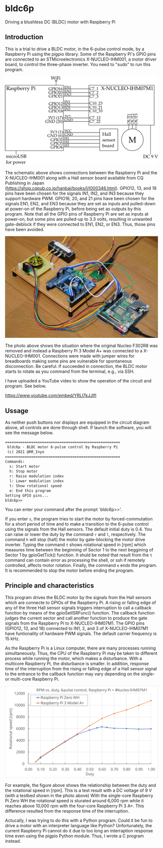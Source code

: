 # bldc6p
Driving a blushless DC (BLDC) motor with Raspberry Pi

## Introduction
This is a trial to drive a BLDC motor, in the 6-pulse control mode, by a Raspberry Pi using the pigpio library.
Some of the Raspberry Pi's GPIO pins are connected to an STMicroelectronics X-NUCLEO-IHM001, a motor driver board, to control the three-phase inverter.
You need to "sudo" to run this program.

<img src="RasPi_BLDC.svg" width=600>

The schematic above shows connections between the Raspberry Pi and the X-NUCLEO-IHM001 along with a Hall sensor board available from CQ Publishing in Japan (https://shop.cqpub.co.jp/hanbai/books/I/I000346.html).
GPIO12, 13, and 18 pins have been chosen for the signals IN1, IN2, and IN3 because they support hardware PWM.
GPIO16, 20, and 21 pins have been chosen for the signals EN1, EN2, and EN3 because they are set as inputs and pulled-down at power-on of the Raspberry Pi, before being set as outputs by this program. Note that all the GPIO pins of Raspberry Pi are set as inputs at power-on, but some pins are pulled-up to 3.3 volts, resulting in unwanted gate-deblock if they were connected to EN1, EN2, or EN3. Thus, those pins have been avoided.

<img src="photo.jpg" width=600>

The photo above shows the situation where the original Nucleo F302R8 was removed and instead a Raspberry Pi 3 Model A+ was connected to a X-NUCLEO-IHM001. Connections were made with jumper wires for breadboards making some pins are vulnerable for spontaneous disconnection. Be careful. If succeeded in connection, the BLDC motor starts to rotate as you command from the terminal, e.g., via SSH.

I have uploaded a YouTube video to show the operation of the circuit and program. See below.

https://www.youtube.com/embed/YRLl7kJJlfI

## Ussage
As neither push buttons nor displays are equipped in the circuit diagram above, all controls are done through shell.
If launch the software, you will see the message below.

```
=====================================================
 bldc6p - BLDC motor 6-pulse control by Raspberry Pi
 (c) 2021 @RR_Inyo
=====================================================
Commands:
  s: Start motor
  h: Stop motor
  r: Raise modulation index
  l: Lower modulation index
  t: Show rotational speed
  e: End this program
Setting GPIO pins...
bldc6p>>
```
You can enter your command after the prompt `bldc6p>>'.

If you enter `s`, the program tries to start the motor by forced-commutation for a short period of time and to make a transition to the 6-pulse control using the signals from the Hall sensors. The default initial duty is 0.4. You can raise or lower the duty by the command `r` and `l`, respectively. The command `h` will stop (halt) the motor by gate-blocking the motor drive inverter. Typing the command `t` shows rotational speed in [rpm] which measures time between the beginning of Sector 1 to the next beggining of Sector 1 by gpioGetTick() function. It shuld be noted that result from the `t` command can contain error as processing the shell, or ssh if remotely controlled, affects motor rotation. Finally, the command `e` ends the program. It is recommended to stop the motor before ending the program.

## Principle and characteristics
This program drives the BLDC motor by the signals from the Hall sensors which are connecte to GPIOs of the Raspberry Pi. A rising or falling edge of any of the three Hall sensor signals triggers interruption to call a callback function by means of the gpioSetISRFunc() function. The callback function judges the current sector and call another function to produce the gate signals from the Raspberry Pi to X-NUCLEO-IHM07M1. The GPIO pins (GPIO12, 13, and 18) connected to IN1, 2, and 3 of X-NUCLEO-IHM07M1 have funtionality of hardware PWM signals. The default carrier frequency is 15 kHz.

As the Raspberry Pi is a Linux computer, there are many processes running simultaneously. Thus, the CPU of the Raspberry Pi may be taken to different process while running the motor, which makes a disturbance. With a multicore Raspberry Pi, the disturbance is smaller. In addition, response time of the interruption from the rising or falling edge of a Hall sensor signal to the entrance to the callback function may vary depending on the single- or multi-core Raspberry Pi.

<img src="duty-vs-rpm.svg" width=600>

For example, the figure above shows the relationship between the duty and the rotational speed in [rpm]. This is a test result with a DC voltage of 9 V (with a testbed shown in the photo above) With the single-core Raspberry Pi Zero WH the rotational speed is sturated around 6,000 rpm while it reaches above 10,000 rpm with the four-core Raspberry Pi 3 A+. This difference resulted from the response time of the interruption.

Actucally, I was trying to do this with a Python program. Could it be fun to drive a motor with an interpreter language like Python? Unfortunately, the current Raspberry Pi cannot do it due to too long an interraption response time even using the pigpio Python module. Thus, I wrote a C program instead.
